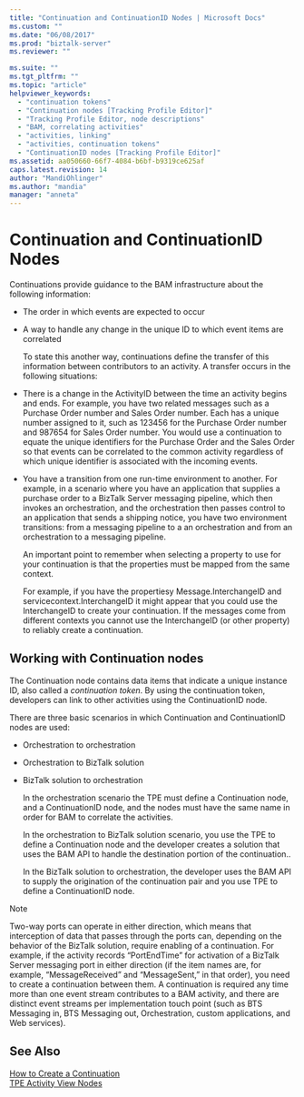 ```yaml
---
title: "Continuation and ContinuationID Nodes | Microsoft Docs"
ms.custom: ""
ms.date: "06/08/2017"
ms.prod: "biztalk-server"
ms.reviewer: ""

ms.suite: ""
ms.tgt_pltfrm: ""
ms.topic: "article"
helpviewer_keywords: 
  - "continuation tokens"
  - "Continuation nodes [Tracking Profile Editor]"
  - "Tracking Profile Editor, node descriptions"
  - "BAM, correlating activities"
  - "activities, linking"
  - "activities, continuation tokens"
  - "ContinuationID nodes [Tracking Profile Editor]"
ms.assetid: aa050660-66f7-4084-b6bf-b9319ce625af
caps.latest.revision: 14
author: "MandiOhlinger"
ms.author: "mandia"
manager: "anneta"
---
```

# Continuation and ContinuationID Nodes
Continuations provide guidance to the BAM infrastructure about the following information:  
  
- The order in which events are expected to occur  
  
- A way to handle any change in the unique ID to which event items are correlated  
  
  To state this another way, continuations define the transfer of this information between contributors to an activity. A transfer occurs in the following situations:  
  
- There is a change in the ActivityID between the time an activity begins and ends. For example, you have two related messages such as a Purchase Order number and Sales Order number. Each has a unique number assigned to it, such as 123456 for the Purchase Order number and 987654 for Sales Order number. You would use a continuation to equate the unique identifiers for the Purchase Order and the Sales Order so that events can be correlated to the common activity regardless of which unique identifier is associated with the incoming events.  
  
- You have a transition from one run-time environment to another. For example, in a scenario where you have an application that supplies a purchase order to a BizTalk Server messaging pipeline, which then invokes an orchestration, and the orchestration then passes control to an application that sends a shipping notice, you have two environment transitions: from a messaging pipeline to a an orchestration and from an orchestration to a messaging pipeline.  
  
  An important point to remember when selecting a property to use for your continuation is that the properties must be mapped from the same context.  
  
  For example, if you have the propertiesy Message.InterchangeID and servicecontext.InterchangeID it might appear that you could use the InterchangeID to create your continuation. If the messages come from different contexts you cannot use the InterchangeID (or other property) to reliably create a continuation.  
  
## Working with Continuation nodes  
 The Continuation node contains data items that indicate a unique instance ID, also called a *continuation token*. By using the continuation token, developers can link to other activities using the ContinuationID node.  
  
 There are three basic scenarios in which Continuation and ContinuationID nodes are used:  
  
- Orchestration to orchestration  
  
- Orchestration to BizTalk solution  
  
- BizTalk solution to orchestration  
  
  In the orchestration scenario the TPE must define a Continuation node, and a ContinuationID node, and the nodes must have the same name in order for BAM to correlate the activities.  
  
  In the orchestration to BizTalk solution scenario, you use the TPE to define a Continuation node and the developer creates a solution that uses the BAM API to handle the destination portion of the continuation..  
  
  In the BizTalk solution to orchestration, the developer uses the BAM API to supply the origination of the continuation pair and you use TPE to define a ContinuationID node.  
  
> [!NOTE]
>  Two-way ports can operate in either direction, which means that interception of data that passes through the ports can, depending on the behavior of the BizTalk solution, require enabling of a continuation. For example, if the activity records “PortEndTime” for activation of a BizTalk Server messaging port in either direction (if the item names are, for example, “MessageReceived” and “MessageSent,” in that order), you need to create a continuation between them. A continuation is required any time more than one event stream contributes to a BAM activity, and there are distinct event streams per implementation touch point (such as BTS Messaging in, BTS Messaging out, Orchestration, custom applications, and Web services).  
  
## See Also  
 [How to Create a Continuation](../core/how-to-create-a-continuation.md)   
 [TPE Activity View Nodes](../core/tpe-activity-view-nodes.md)